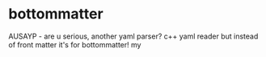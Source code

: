 # bottommatter
AUSAYP - are u serious, another yaml parser? c++ yaml reader but instead of front matter it's for bottommatter! my 
